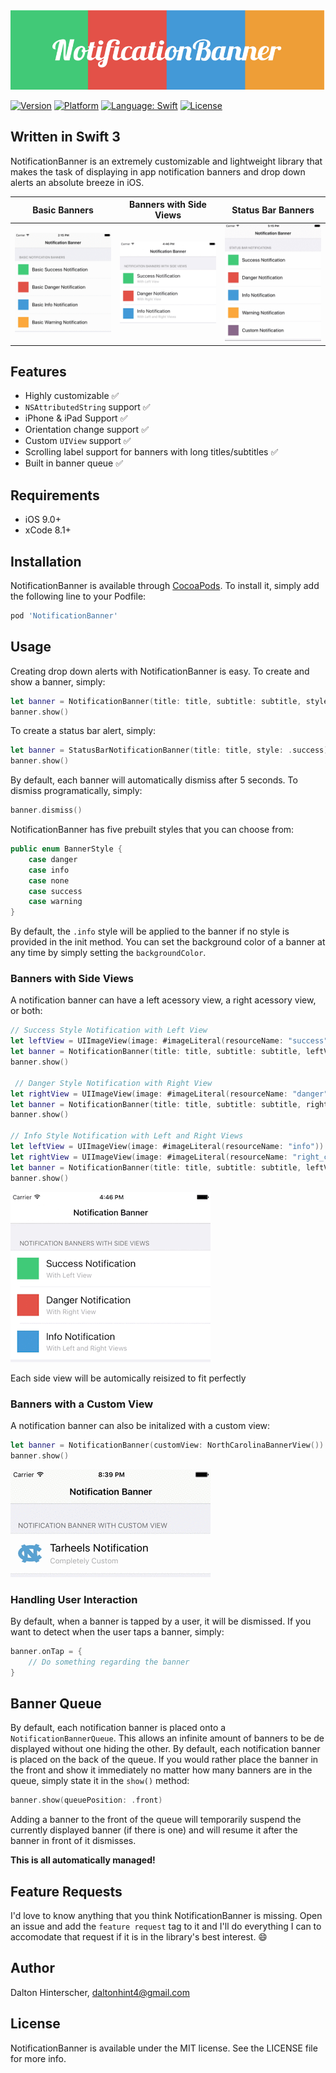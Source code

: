![Notification Banner](NotificationBanner/Assets/header.png)

[![Version](https://img.shields.io/cocoapods/v/NotificationBanner.svg?style=flat)](http://cocoapods.org/pods/NotificationBanner)
[![Platform](https://img.shields.io/cocoapods/p/NotificationBanner.svg?style=flat)](http://cocoapods.org/pods/NotificationBanner)
<a href="https://developer.apple.com/swift"><img src="https://img.shields.io/badge/swift-3.0-4BC51D.svg?style=flat" alt="Language: Swift" /></a>
[![License](https://img.shields.io/cocoapods/l/NotificationBanner.svg?style=flat)](http://cocoapods.org/pods/NotificationBanner)

## Written in Swift 3

NotificationBanner is an extremely customizable and lightweight library that makes the task of displaying in app notification banners and drop down alerts an absolute breeze in iOS.

| Basic Banners | Banners with Side Views  | Status Bar Banners |
| ------------- | ------------- | ------------- |
| ![Basic Banners](NotificationBanner/Assets/basic.gif)  | ![Banners with Side Views](NotificationBanner/Assets/side_views.gif)  | ![Status Bar Banners](NotificationBanner/Assets/status_bar.gif) |

## Features
- Highly customizable ✅
- `NSAttributedString` support ✅
- iPhone & iPad Support ✅
- Orientation change support ✅
- Custom `UIView` support ✅
- Scrolling label support for banners with long titles/subtitles ✅
- Built in banner queue ✅

## Requirements

 - iOS 9.0+
 - xCode 8.1+

## Installation

NotificationBanner is available through [CocoaPods](http://cocoapods.org). To install
it, simply add the following line to your Podfile:

```ruby
pod 'NotificationBanner'
```

## Usage

Creating drop down alerts with NotificationBanner is easy. To create and show a banner, simply:

```swift
let banner = NotificationBanner(title: title, subtitle: subtitle, style: .success)
banner.show()
```

To create a status bar alert, simply:

```swift
let banner = StatusBarNotificationBanner(title: title, style: .success)
banner.show()
```

By default, each banner will automatically dismiss after 5 seconds. To dismiss programatically, simply:

```swift
banner.dismiss()
```

NotificationBanner has five prebuilt styles that you can choose from:

```swift
public enum BannerStyle {
    case danger
    case info
    case none
    case success
    case warning
}
```

By default, the `.info` style will be applied to the banner if no style is provided in the init method. You can set the background color of a banner at any time by simply setting the `backgroundColor`.

### Banners with Side Views

A notification banner can have a left acessory view, a right acessory view, or both:

```swift
// Success Style Notification with Left View
let leftView = UIImageView(image: #imageLiteral(resourceName: "success"))
let banner = NotificationBanner(title: title, subtitle: subtitle, leftView: leftView, style: .success)
banner.show()

 // Danger Style Notification with Right View
let rightView = UIImageView(image: #imageLiteral(resourceName: "danger"))
let banner = NotificationBanner(title: title, subtitle: subtitle, rightView: rightView, style: .danger)
banner.show()    
        
// Info Style Notification with Left and Right Views
let leftView = UIImageView(image: #imageLiteral(resourceName: "info"))
let rightView = UIImageView(image: #imageLiteral(resourceName: "right_chevron"))
let banner = NotificationBanner(title: title, subtitle: subtitle, leftView: leftView, rightView: rightView, style: .info)
banner.show()
```
![Banners with Side Views](NotificationBanner/Assets/side_views.gif)

Each side view will be automically reisized to fit perfectly

### Banners with a Custom View

A notification banner can also be initalized with a custom view:

```swift
let banner = NotificationBanner(customView: NorthCarolinaBannerView())
banner.show()
```
![Custom Banner](NotificationBanner/Assets/custom.gif)

### Handling User Interaction

By default, when a banner is tapped by a user, it will be dismissed. If you want to detect when the user taps a banner, simply:

```swift
banner.onTap = {
	// Do something regarding the banner
}
```

## Banner Queue

By default, each notification banner is placed onto a `NotificationBannerQueue`. This allows an infinite amount of banners to be de displayed without one hiding the other. By default, each notification banner is placed on the back of the queue. If you would rather place the banner in the front and show it immediately no matter how many banners are in the queue, simply state it in the `show()` method:

```swift
banner.show(queuePosition: .front)
```

Adding a banner to the front of the queue will temporarily suspend the currently displayed banner (if there is one) and will resume it after the banner in front of it dismisses. 

 <b>This is all automatically managed!</b>

## Feature Requests

I'd love to know anything that you think NotificationBanner is missing. Open an issue and add the `feature request` tag to it and I'll do everything I can to accomodate that request if it is in the library's best interest. 😄 

## Author

Dalton Hinterscher, daltonhint4@gmail.com

## License

NotificationBanner is available under the MIT license. See the LICENSE file for more info.
